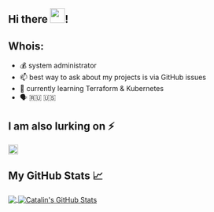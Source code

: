 ## Hi there <img src="https://raw.githubusercontent.com/MartinHeinz/MartinHeinz/master/wave.gif" width="30px">!

## Whois:
- :moneybag: system administrator
- :mailbox: best way to ask about my projects is via GitHub issues
- :seedling: currently learning Terraform & Kubernetes
- :speaking_head: :ru: :us:

## I am also lurking on ⚡
[<img src='https://cdn.jsdelivr.net/npm/simple-icons@3.0.1/icons/linkedin.svg' alt='linkedin' height='20'>](https://www.linkedin.com/in/g3rhard/) 

## My GitHub Stats &#x1f4c8;

<a href="https://github.com/g3rhard/g3rhard">
  <img align="center" src="https://github-readme-stats.vercel.app/api/top-langs/?username=g3rhard&hide=java,html&title_color=ffffff&text_color=c9cacc&icon_color=2bbc8a&bg_color=1d1f21" />
</a>
<a href="https://github.com/g3rhard/g3rhard">
  <img align="center" src="https://github-readme-stats.vercel.app/api?username=g3rhard&show_icons=true&line_height=27&count_private=true&title_color=ffffff&text_color=c9cacc&icon_color=2bbc8a&bg_color=1d1f21" alt="Catalin's GitHub Stats" />
</a>
